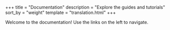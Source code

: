 +++
title = "Documentation"
description = "Explore the guides and tutorials"
sort_by = "weight"
template = "translation.html"
+++

Welcome to the documentation! Use the links on the left to navigate.
